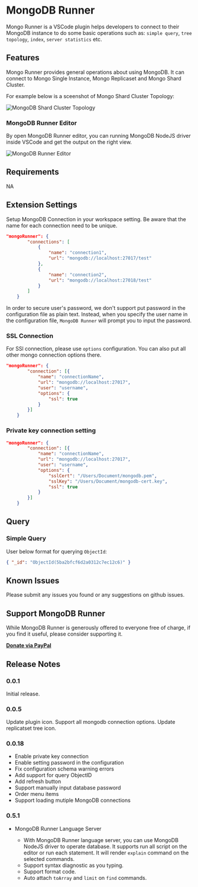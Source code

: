 # MongoDB Runner

Mongo Runner is a VSCode plugin helps developers to connect to their MongoDB instance to do some basic operations such as: `simple query`, `tree topology`, `index`, `server statistics` etc.

## Features

Mongo Runner provides general operations about using MongoDB. It can connect to Mongo Single Instance, Mongo Replicaset and Mongo Shard Cluster.

For example below is a sceenshot of Mongo Shard Cluster Topology:

![MongoDB Shard Cluster Topology](https://raw.githubusercontent.com/zhaoyi0113/mongodb-runner/master/images/shard-ss.png)

### MongoDB Runner Editor

By open MongoDB Runner editor, you can running MongoDB NodeJS driver inside VSCode and get the output on the right view. 

![MongoDB Runner Editor](https://raw.githubusercontent.com/zhaoyi0113/mongodb-runner/master/images/mr-editor.png)

## Requirements

NA

## Extension Settings

Setup MongoDB Connection in your workspace setting. Be aware that the name for each connection need to be unique.

```json
"mongoRunner": {
        "connections": [
            {
                "name": "connection1",
                "url": "mongodb://localhost:27017/test"
            },
            {
                "name": "connection2",
                "url": "mongodb://localhost:27018/test"
            }
        ]
    }
```

In order to secure user's password, we don't support put password in the configuration file as plain text. Instead, when you specify the user name in the configuration file, `MongoDB Runner` will prompt you to input the password.

### SSL Connection

For SSl connection, please use `options` configuration. You can also put all other mongo connection options there.

```json
"mongoRunner": {
        "connection": [{
            "name": "connectionName",
            "url": "mongodb://localhost:27017",
            "user": "username",
            "options": {
                "ssl": true
            }
        }]
    }
```

### Private key connection setting

```json
"mongoRunner": {
        "connection": [{
            "name": "connectionName",
            "url": "mongodb://localhost:27017",
            "user": "username",
            "options": {
                "sslCert": "/Users/Document/mongodb.pem",
                "sslKey": "/Users/Document/mongodb-cert.key",
                "ssl": true
            }
        }]
    }
```

## Query

### Simple Query

User below format for querying `ObjectId`:

```json
{ "_id": "ObjectId(5ba2bfcf6d2a0312c7ec12c6)" }
```

## Known Issues

Please submit any issues you found or any suggestions on github issues.

## Support MongoDB Runner
While MongoDB Runner is generously offered to everyone free of charge, if you find it useful, please consider supporting it.

[**Donate via PayPal**](https://www.paypal.com/cgi-bin/webscr?cmd=_donations&business=W75BXQ3XP6VUL&item_name=MongoDB+Runner&currency_code=USD&source=url)

## Release Notes

### 0.0.1

Initial release.

### 0.0.5

Update plugin icon.
Support all mongodb connection options.
Update replicatset tree icon.

### 0.0.18

- Enable private key connection
- Enable setting password in the configuration
- Fix configuration schema warning errors
- Add support for query ObjectID
- Add refresh button
- Support manually input database password
- Order menu items
- Support loading mutiple MongoDB connections

### 0.5.1
- MongoDB Runner Language Server

  - With MongoDB Runner language server, you can use MongoDB NodeJS driver to operate database. It supports run all script on the editor or run each statement. It will render `explain` command on the selected commands.
  - Support syntax diagnostic as you typing.
  - Support format code.
  - Auto attach `toArray` and `limit` on `find` commands.